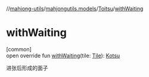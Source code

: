 //[mahjong-utils](../../../index.md)/[mahjongutils.models](../index.md)/[Toitsu](index.md)/[withWaiting](with-waiting.md)

# withWaiting

[common]\
open override fun [withWaiting](with-waiting.md)(tile: [Tile](../-tile/index.md)): [Kotsu](../-kotsu/index.md)

进张后形成的面子
